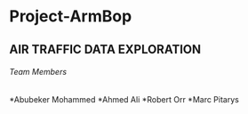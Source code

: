 # Project-ArmBop
## AIR TRAFFIC DATA EXPLORATION 
###### Team Members
*Abubeker Mohammed
*Ahmed Ali 
*Robert Orr
*Marc Pitarys

